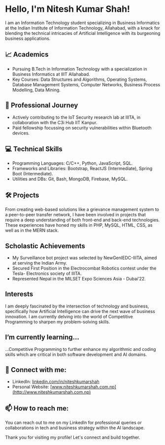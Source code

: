 # Hello, I'm Nitesh Kumar Shah! 

I am an Information Technology student specializing in Business Informatics at the Indian Institute of Information Technology, Allahabad, with a knack for blending the technical intricacies of Artificial Intelligence with its burgeoning business applications.

## 📈 Academics
- Pursuing B.Tech in Information Technology with a specialization in Business Informatics at IIIT Allahabad.
- Key Courses: Data Structures and Algorithms, Operating Systems, Database Management Systems, Computer Networks, Business Process Modelling, Data Mining.

## 💼 Professional Journey
- Actively contributing to the IoT Security research lab at IIITA, in collaboration with the C3i Hub IIT Kanpur.
- Paid fellowship focussing on security vulnerabilities within Bluetooth devices.

## 💻 Technical Skills
- Programming Languages: C/C++, Python, JavaScript, SQL.
- Frameworks and Libraries: Bootstrap, ReactJS (Intermediate), Spring Boot (Intermediate).
- Utilities and DBs: Git, Bash, MongoDB, Firebase, MySQL.

## 🛠️ Projects
From creating web-based solutions like a grievance management system to a peer-to-peer transfer network, I have been involved in projects that require a deep understanding of both front-end and back-end technologies. These experiences have honed my skills in PHP, MySQL, HTML, CSS, as well as in the MERN stack.

##  Scholastic Achievements
- My Surveillance bot project was selected by NewGenIEDC-IIITA, aimed at serving the Indian Army.
- Secured First Position in the Electrocombat Robotics contest under the Tesla- Electronics society of IIITA.
- Represented Nepal in the MILSET Expo Sciences Asia - Dubai’22.

## Interests
I am deeply fascinated by the intersection of technology and business, specifically how Artificial Intelligence can drive the next wave of business innovation. I am currently delving into the world of Competitive Programming to sharpen my problem-solving skills.

## I’m currently learning...
...Competitive Programming to further enhance my algorithmic and coding skills which are critical in both software development and AI domains.

## 🤝 Connect with me:
- LinkedIn: [linkedin.com/in/niteshkumarshah](https://www.linkedin.com/in/niteshkumarshah)
- Personal Website: [www.niteshkumarshah.com.np](http://www.niteshkumarshah.com.np)

## 📫 How to reach me:
You can reach out to me on my LinkedIn for professional queries or collaborations in tech and business strategy within the AI landscape.

Thank you for visiting my profile! Let's connect and build together.
